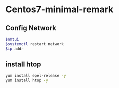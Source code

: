 # Centos7-minimal-remark

## Config Network

```bash
$nmtui
$systemctl restart network
$ip addr
```

## install htop
```bash
yum install epel-release -y
yum install htop -y
```
